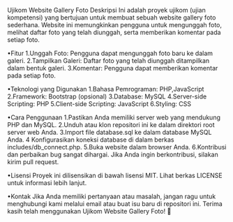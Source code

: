 Ujikom Website Gallery Foto
Deskripsi
Ini adalah proyek ujikom (ujian kompetensi) yang bertujuan untuk membuat sebuah website gallery foto sederhana. Website ini memungkinkan pengguna untuk mengunggah foto, melihat daftar foto yang telah diunggah, serta memberikan komentar pada setiap foto.

•Fitur
1.Unggah Foto: Pengguna dapat mengunggah foto baru ke dalam galeri.
2.Tampilkan Galeri: Daftar foto yang telah diunggah ditampilkan dalam bentuk galeri.
3.Komentar: Pengguna dapat memberikan komentar pada setiap foto.

•Teknologi yang Digunakan
1.Bahasa Pemrograman: PHP,JavaScript
2.Framework: Bootstrap (opsional)
3.Database: MySQL
4.Server-side Scripting: PHP
5.Client-side Scripting: JavaScript
6.Styling: CSS

•Cara Penggunaan
1.Pastikan Anda memiliki server web yang mendukung PHP dan MySQL.
2.Unduh atau klon repositori ini ke dalam direktori root server web Anda.
3.Import file database.sql ke dalam database MySQL Anda.
4 Konfigurasikan koneksi database di dalam berkas includes/db_connect.php.
5.Buka website dalam browser Anda.
6.Kontribusi dan perbaikan bug sangat dihargai. Jika Anda ingin berkontribusi, silakan kirim pull request.

•Lisensi
Proyek ini dilisensikan di bawah lisensi MIT. Lihat berkas LICENSE untuk informasi lebih lanjut.

•Kontak
Jika Anda memiliki pertanyaan atau masalah, jangan ragu untuk menghubungi kami melalui email atau buat isu baru di repositori ini.
Terima kasih telah menggunakan Ujikom Website Gallery Foto! 📸
